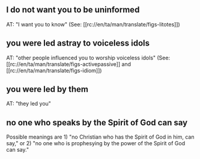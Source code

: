 ## I do not want you to be  uninformed ##

AT: "I want you to know" (See: [[rc://en/ta/man/translate/figs-litotes]])

## you were led astray to voiceless idols ##

AT: "other people influenced you to worship voiceless idols" (See: [[rc://en/ta/man/translate/figs-activepassive]] and [[rc://en/ta/man/translate/figs-idiom]])

## you were led by them ##

AT: "they led you"

## no one who speaks by the Spirit of God can say ##

Possible meanings are 1) "no Christian who has the Spirit of God in him, can say," or 2) "no one who is prophesying by the power of the Spirit of God can say."